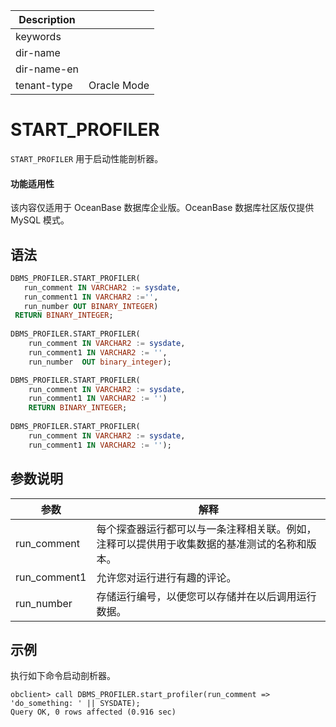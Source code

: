 | Description   |                 |
|---------------|-----------------|
| keywords      |                 |
| dir-name      |                 |
| dir-name-en   |                 |
| tenant-type   | Oracle Mode     |

# START_PROFILER

`START_PROFILER` 用于启动性能剖析器。

  <main id="notice" >
    <h4>功能适用性</h4>
    <p>该内容仅适用于 OceanBase 数据库企业版。OceanBase 数据库社区版仅提供 MySQL 模式。</p>
  </main>

## 语法

```sql
DBMS_PROFILER.START_PROFILER( 
   run_comment IN VARCHAR2 := sysdate, 
   run_comment1 IN VARCHAR2 :='', 
   run_number OUT BINARY_INTEGER) 
 RETURN BINARY_INTEGER; 
  
DBMS_PROFILER.START_PROFILER(
    run_comment IN VARCHAR2 := sysdate,
    run_comment1 IN VARCHAR2 := '',
    run_number  OUT binary_integer);

DBMS_PROFILER.START_PROFILER(
    run_comment IN VARCHAR2 := sysdate,
    run_comment1 IN VARCHAR2 := '')
    RETURN BINARY_INTEGER;
  
DBMS_PROFILER.START_PROFILER(
    run_comment IN VARCHAR2 := sysdate,
    run_comment1 IN VARCHAR2 := '');
```

## 参数说明

|       参数       |               解释                |
|----------------|---------------------------------|
| run_comment | 每个探查器运行都可以与一条注释相关联。例如，注释可以提供用于收集数据的基准测试的名称和版本。 |
| run_comment1 | 允许您对运行进行有趣的评论。                  |
| run_number | 存储运行编号，以便您可以存储并在以后调用运行数据。|

## 示例

执行如下命令启动剖析器。

```shell
obclient> call DBMS_PROFILER.start_profiler(run_comment => 'do_something: ' || SYSDATE);
Query OK, 0 rows affected (0.916 sec)
```
